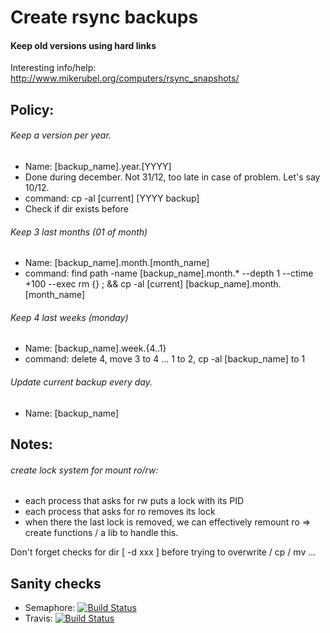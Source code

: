 # Create rsync backups
#### Keep old versions using hard links

Interesting info/help:
http://www.mikerubel.org/computers/rsync_snapshots/


## Policy:
###### Keep a version per year. 
- Name: [backup_name].year.[YYYY]
- Done during december. Not 31/12, too late in case of problem. Let's say 10/12.
- command: cp -al [current] [YYYY backup]
- Check if dir exists before

###### Keep 3 last months (01 of month)
- Name: [backup_name].month.[month_name]
- command: find path -name [backup_name].month.* --depth 1 --ctime +100 --exec rm {} \; && cp -al [current] [backup_name].month.[month_name]

###### Keep 4 last weeks (monday)
- Name: [backup_name].week.{4..1}
- command: delete 4, move 3 to 4 ... 1 to 2, cp -al [backup_name] to 1

###### Update current backup every day.
- Name: [backup_name]



## Notes:

###### create lock system for mount ro/rw:
- each process that asks for rw puts a lock with its PID
- each process that asks for ro removes its lock
- when there the last lock is removed, we can effectively remount ro
=> create functions / a lib to handle this.

Don't forget checks for dir [ -d xxx ] before trying to overwrite / cp / mv ...


## Sanity checks
* Semaphore: [![Build Status](https://semaphoreci.com/api/v1/hervenicol/hardlinks-backup/branches/master/badge.svg)](https://semaphoreci.com/hervenicol/hardlinks-backup)
* Travis: [![Build Status](https://travis-ci.com/hervenicol/hardlinks-backup.svg?branch=master)](https://travis-ci.com/hervenicol/hardlinks-backup)
